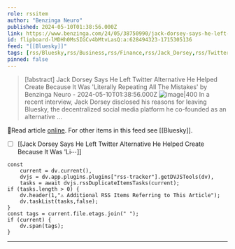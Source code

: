 ```yaml
---
role: rssitem
author: "Benzinga Neuro"
published: 2024-05-10T01:38:56.000Z
link: https://www.benzinga.com/24/05/38750990/jack-dorsey-says-he-left-twitter-alternative-he-helped-create-because-it-was-literally-repeating-all
id: flipboard-lMDHh0MsSIGCv4bMtvLasQ:a:628494323-1715305136
feed: "[[Bluesky]]"
tags: [rss/Bluesky,rss/Business,rss/Finance,rss/Jack_Dorsey,rss/Twitter]
pinned: false
---
```


> [!abstract] Jack Dorsey Says He Left Twitter Alternative He Helped Create Because It Was 'Literally Repeating All The Mistakes' by Benzinga Neuro - 2024-05-10T01:38:56.000Z
> <span class="rss-image">![image|400](https://ic-cdn.flipboard.com/benzinga.com/9814915d0aa04651004b2e6fad485fdc5658ab7d/_large.jpeg)</span>
> In a recent interview, Jack Dorsey disclosed his reasons for leaving Bluesky, the decentralized social media platform he co-founded as an alternative …

🔗Read article [online](https://www.benzinga.com/24/05/38750990/jack-dorsey-says-he-left-twitter-alternative-he-helped-create-because-it-was-literally-repeating-all). For other items in this feed see [[Bluesky]].

- [ ] [[Jack Dorsey Says He Left Twitter Alternative He Helped Create Because It Was 'Li⋯]]

~~~dataviewjs
const
    current = dv.current(),
	dvjs = dv.app.plugins.plugins["rss-tracker"].getDVJSTools(dv),
	tasks = await dvjs.rssDuplicateItemsTasks(current);
if (tasks.length > 0) {
	dv.header(1,"⚠ Additional RSS Items Referring to This Article");
    dv.taskList(tasks,false);
}
const tags = current.file.etags.join(" ");
if (current) {
	dv.span(tags);
}
~~~

- - -
